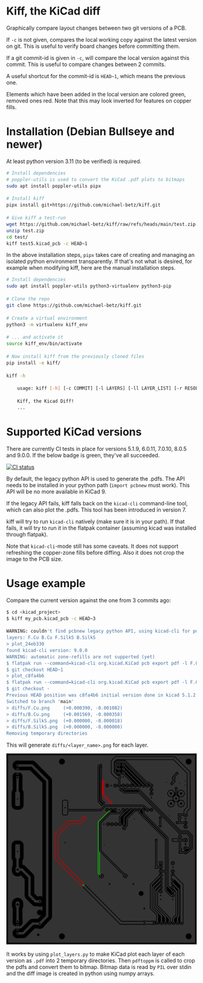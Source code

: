# Kiff, the KiCad diff
Graphically compare layout changes between two git versions of a PCB.

If `-c` is not given, compares the local working copy against the latest
version on git. This is useful to verify board changes before
committing them.

If a git commit-id is given in `-c`, will compare the local version
against this commit. This is useful to compare changes between 2 commits.

A useful shortcut for the commit-id is `HEAD~1`, which means the previous one.

Elements which have been added in the local version are colored green,
removed ones red.
Note that this may look inverted for features on copper fills.

# Installation (Debian Bullseye and newer)
At least python version 3.11 (to be verified) is required.

```bash
# Install dependencies
# poppler-utils is used to convert the KiCad .pdf plots to bitmaps
sudo apt install poppler-utils pipx

# Install kiff
pipx install git+https://github.com/michael-betz/kiff.git

# Give kiff a test-run
wget https://github.com/michael-betz/kiff/raw/refs/heads/main/test.zip
unzip test.zip
cd test/
kiff test5.kicad_pcb -c HEAD~1
```

In the above installation steps, `pipx` takes care of creating and managing an isolated python environment transparently.
If that's not what is desired, for example when modifying kiff, here are the manual installation steps.

```bash
# Install dependencies
sudo apt install poppler-utils python3-virtualenv python3-pip

# Clone the repo
git clone https://github.com/michael-betz/kiff.git

# Create a virtual environment
python3 -m virtualenv kiff_env

# ... and activate it
source kiff_env/bin/activate

# Now install kiff from the previously cloned files
pip install -e kiff/

kiff -h

	usage: kiff [-h] [-c COMMIT] [-l LAYERS] [-ll LAYER_LIST] [-r RESOLUTION] [-k] [--cli] kicad_pcb

	Kiff, the Kicad Diff!
	...
```

# Supported KiCad versions
There are currently CI tests in place for versions 5.1.9, 6.0.11, 7.0.10, 8.0.5 and 9.0.0. If the below badge is green, they've all succeeded.

[![CI status](https://github.com/michael-betz/kiff/actions/workflows/kicad.yml/badge.svg)](https://github.com/michael-betz/kiff/actions/workflows/kicad.yml)

By default, the legacy python API is used to generate the .pdfs. The API needs to be installed in your python path (`import pcbnew` must work). This API will be no more available in KiCad 9.

If the legacy API fails, kiff falls back on the `kicad-cli` command-line tool, which can also plot the .pdfs. This tool has been introduced in version 7.

kiff will try to run `kicad-cli` natively (make sure it is in your path). If that fails, it will try to run it in the flatpak container (assuming kicad was installed through flatpak).

Note that `kicad-cli`-mode still has some caveats. It does not support refreshing the copper-zone fills before diffing. Also it does not crop the image to the PCB size.

# Usage example
Compare the current version against the one from 3 commits ago:

```bash
$ cd <kicad_project>
$ kiff my_pcb.kicad_pcb -c HEAD~3

WARNING: couldn't find pcbnew legacy python API, using kicad-cli for pdf-exports
layers: F.Cu B.Cu F.SilkS B.SilkS
> plot_24eb330
found kicad-cli version: 9.0.0
WARNING: automatic zone-refills are not supported (yet)
$ flatpak run --command=kicad-cli org.kicad.KiCad pcb export pdf -l F.Cu,B.Cu,F.SilkS,B.SilkS --black-and-white test5.kicad_pcb --mode-separate -o plot_24eb330
$ git checkout HEAD~1
> plot_c8fa4b6
$ flatpak run --command=kicad-cli org.kicad.KiCad pcb export pdf -l F.Cu,B.Cu,F.SilkS,B.SilkS --black-and-white test5.kicad_pcb --mode-separate -o plot_c8fa4b6
$ git checkout -
Previous HEAD position was c8fa4b6 initial version done in kicad 5.1.2
Switched to branch 'main'
> diffs/F.Cu.png     (+0.000390, -0.001082)
> diffs/B.Cu.png     (+0.001569, -0.000358)
> diffs/F.SilkS.png  (+0.000000, -0.000018)
> diffs/B.SilkS.png  (+0.000000, -0.000000)
Removing temporary directories
```

This will generate `diffs/<layer_name>.png` for each layer.

![diff example](example.png)

It works by using `plot_layers.py` to make KiCad plot each layer of each version as `.pdf` into 2 temporary directories.
Then `pdftoppm` is called to crop the pdfs and convert them to bitmap. Bitmap data is read by `PIL` over stdin and the diff image is created in python using numpy arrays.
